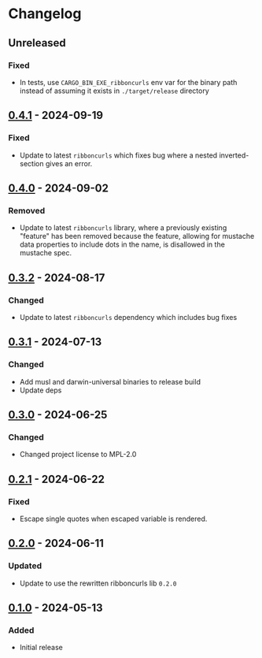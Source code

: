 # Changelog

## Unreleased

### Fixed

- In tests, use `CARGO_BIN_EXE_ribboncurls` env var for the binary path
  instead of assuming it exists in `./target/release` directory

## [0.4.1] - 2024-09-19

### Fixed

- Update to latest `ribboncurls` which fixes bug where a nested
  inverted-section gives an error.

## [0.4.0] - 2024-09-02

### Removed

- Update to latest `ribboncurls` library, where a previously existing
  "feature" has been removed because the feature, allowing for mustache
  data properties to include dots in the name, is disallowed in the
  mustache spec.

## [0.3.2] - 2024-08-17

### Changed

- Update to latest `ribboncurls` dependency which includes bug fixes

## [0.3.1] - 2024-07-13

### Changed

- Add musl and darwin-universal binaries to release build
- Update deps

## [0.3.0] - 2024-06-25

### Changed

- Changed project license to MPL-2.0

## [0.2.1] - 2024-06-22

### Fixed

- Escape single quotes when escaped variable is rendered.

## [0.2.0] - 2024-06-11

### Updated

- Update to use the rewritten ribboncurls lib `0.2.0`

## [0.1.0] - 2024-05-13

### Added

- Initial release

[0.4.1]: https://github.com/tinted-theming/ribboncurls/compare/v0.4.0...v0.4.1
[0.4.0]: https://github.com/tinted-theming/ribboncurls/compare/v0.3.2...v0.4.0
[0.3.2]: https://github.com/tinted-theming/ribboncurls/compare/v0.3.1...v0.3.2
[0.3.1]: https://github.com/tinted-theming/ribboncurls/compare/v0.3.0...v0.3.1
[0.3.0]: https://github.com/tinted-theming/ribboncurls/compare/v0.2.1...v0.3.0
[0.2.1]: https://github.com/tinted-theming/ribboncurls/compare/v0.2.0...v0.2.1
[0.2.0]: https://github.com/tinted-theming/ribboncurls/compare/v0.1.0...v0.2.0
[0.1.0]: https://github.com/tinted-theming/ribboncurls/compare/v0.1.0
